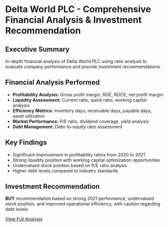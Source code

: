 # Delta World PLC - Comprehensive Financial Analysis & Investment Recommendation

## Executive Summary
In-depth financial analysis of Delta World PLC using ratio analysis to evaluate company performance and provide investment recommendations.

## Financial Analysis Performed
- **Profitability Analysis:** Gross profit margin, ROE, ROCE, net profit margin
- **Liquidity Assessment:** Current ratio, quick ratio, working capital analysis
- **Efficiency Metrics:** Inventory days, receivable days, payable days, asset utilization
- **Market Performance:** P/E ratio, dividend coverage, yield analysis
- **Debt Management:** Debt-to-equity ratio assessment

## Key Findings
- Significant improvement in profitability ratios from 2020 to 2021
- Strong liquidity position with working capital optimization opportunities
- Undervalued stock position based on P/E ratio analysis
- Higher debt levels compared to industry standards

## Investment Recommendation
**BUY** recommendation based on strong 2021 performance, undervalued stock position, and improved operational efficiency, with caution regarding debt levels.

[View Full Analysis](./Financial-Analysis-Delta-World.pdf)
